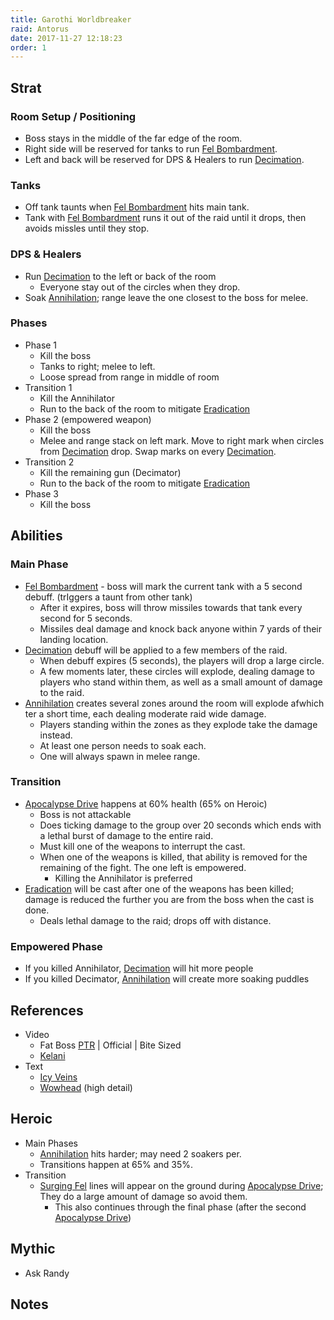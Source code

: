 ```yaml
---
title: Garothi Worldbreaker
raid: Antorus
date: 2017-11-27 12:18:23
order: 1
---
```


## Strat
### Room Setup / Positioning
- Boss stays in the middle of the far edge of the room.
- Right side will be reserved for tanks to run [Fel Bombardment](http://www.wowhead.com/spell=246220).
- Left and back will be reserved for DPS & Healers to run [Decimation](http://www.wowhead.com/spell=244410).

### Tanks
- Off tank taunts when [Fel Bombardment](http://www.wowhead.com/spell=246220) hits main tank.
- Tank with [Fel Bombardment](http://www.wowhead.com/spell=246220) runs it out of the raid until it drops, then avoids missles until they stop.

### DPS & Healers
- Run [Decimation](http://www.wowhead.com/spell=244410) to the left or back of the room
  - Everyone stay out of the circles when they drop.
- Soak [Annihilation](http://www.wowhead.com/spell=244761); range leave the one closest to the boss for melee.

### Phases
- Phase 1 
  - Kill the boss
  - Tanks to right; melee to left.
  - Loose spread from range in middle of room
- Transition 1 
  - Kill the Annihilator
  - Run to the back of the room to mitigate [Eradication](http://www.wowhead.com/spell=244969)
- Phase 2 (empowered weapon) 
  - Kill the boss
  - Melee and range stack on left mark. Move to right mark when circles from [Decimation](http://www.wowhead.com/spell=244410) drop. Swap marks on every [Decimation](http://www.wowhead.com/spell=244410).
- Transition 2 
  - Kill the remaining gun (Decimator)
  - Run to the back of the room to mitigate [Eradication](http://www.wowhead.com/spell=244969)
- Phase 3 
  - Kill the boss


## Abilities

### Main Phase
- [Fel Bombardment](http://www.wowhead.com/spell=246220) - boss will mark the current tank with a 5 second debuff. (trIggers a taunt from other tank)
  - After it expires, boss will throw missiles towards that tank every second for 5 seconds.
  - Missiles deal damage and knock back anyone within 7 yards of their landing location.
- [Decimation](http://www.wowhead.com/spell=244410) debuff will be applied to a few members of the raid.
  - When debuff expires (5 seconds), the players will drop a large circle.
  - A few moments later, these circles will explode, dealing damage to players who stand within them, as well as a small amount of damage to the raid.
- [Annihilation](http://www.wowhead.com/spell=244761) creates several zones around the room will explode afwhich ter a short time, each dealing moderate raid wide damage.
  - Players standing within the zones as they explode take the damage instead.
  - At least one person needs to soak each.
  - One will always spawn in melee range.

### Transition
- [Apocalypse Drive](http://www.wowhead.com/spell=244152) happens at 60% health (65% on Heroic)
  - Boss is not attackable
  - Does ticking damage to the group over 20 seconds which ends with a lethal burst of damage to the entire raid.
  - Must kill one of the weapons to interrupt the cast.
  - When one of the weapons is killed, that ability is removed for the remaining of the fight.  The one left is empowered.
    - Killing the Annihilator is preferred
- [Eradication](http://www.wowhead.com/spell=244969) will be cast after one of the weapons has been killed; damage is reduced the further you are from the boss when the cast is done. 
  - Deals lethal damage to the raid; drops off with distance.

### Empowered Phase
- If you killed Annihilator, [Decimation](http://www.wowhead.com/spell=244410) will hit more people
- If you killed Decimator, [Annihilation](http://www.wowhead.com/spell=244761) will create more soaking puddles

## References

- Video
  - Fat Boss [PTR]() | Official | Bite Sized
  - [Kelani](https://www.youtube.com/watch?v=6TlEB-tYFgY)
- Text
  - [Icy Veins](https://www.icy-veins.com/wow/garothi-worldbreaker-guide-for-antorus-the-burning-throne)
  - [Wowhead](http://www.wowhead.com/garothi-worldbreaker-antorus-the-burning-throne-raid-strategy-guide) (high detail)


## Heroic

- Main Phases
  - [Annihilation](http://www.wowhead.com/spell=244761) hits harder; may need 2 soakers per.
  - Transitions happen at 65% and 35%.
- Transition
  - [Surging Fel](http://www.wowhead.com/spell=246655) lines will appear on the ground during [Apocalypse Drive](http://www.wowhead.com/spell=244152); They do a large amount of damage so avoid them.
    - This also continues through the final phase (after the second [Apocalypse Drive](http://www.wowhead.com/spell=244152))

## Mythic
- Ask Randy

## Notes